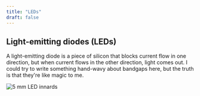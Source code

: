 ```yaml
---
title: "LEDs"
draft: false
---
```


## Light-emitting diodes (LEDs)

A light-emitting diode is a piece of silicon that blocks current flow in one direction, but when current flows in the other direction, light comes out. I could try to write something hand-wavy about bandgaps here, but the truth is that they're like magic to me.

![5 mm LED innards](/img/LED-5mm-green.svg)
